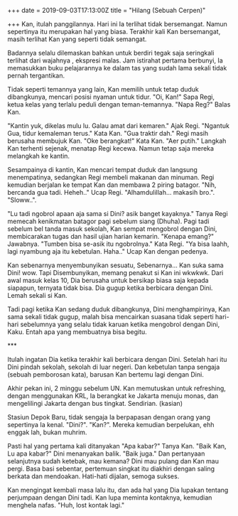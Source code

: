 +++
date = 2019-09-03T17:13:00Z
title = "Hilang (Sebuah Cerpen)"

+++
Kan, itulah panggilannya. Hari ini Ia terlihat tidak bersemangat. Namun sepertinya itu merupakan hal yang biasa.<!--more--> Terakhir kali Kan bersemangat, masih terlihat Kan yang seperti tidak semangat.

Badannya selalu dilemaskan bahkan untuk berdiri tegak saja seringkali terlihat dari wajahnya , ekspresi malas. Jam istirahat pertama berbunyi, Ia memasukkan buku pelajarannya ke dalam tas yang sudah lama sekali tidak pernah tergantikan.

Tidak seperti temannya yang lain, Kan memilih untuk tetap duduk dibangkunya, mencari posisi nyaman untuk tidur. "Oi, Kan!" Sapa Regi, ketua kelas yang terlalu peduli dengan teman-temannya. "Napa Reg?" Balas Kan.

"Kantin yuk, dikelas mulu lu. Galau amat dari kemaren." Ajak Regi. "Ngantuk Gua, tidur kemaleman terus." Kata Kan. "Gua traktir dah." Regi masih berusaha membujuk Kan. "Oke berangkat!" Kata Kan. "Aer putih." Langkah Kan terhenti sejenak, menatap Regi kecewa. Namun tetap saja mereka melangkah ke kantin.

Sesampainya di kantin, Kan mencari tempat duduk dan langsung menempatinya, sedangkan Regi membeli makanan dan minuman. Regi kemudian berjalan ke tempat Kan dan membawa 2 piring batagor. "Nih, bercanda gua tadi. Heheh.." Ucap Regi. "Alhamdulillah... makasih bro.". "Sloww..".

"Lu tadi ngobrol apaan aja sama si Dini? asik banget kayaknya." Tanya Regi memecah kenikmatan batagor pagi sebelum siang (Dhuha). Pagi tadi sebelum bel tanda masuk sekolah, Kan sempat mengobrol dengan Dini, membicarakan tugas dan hasil ujian harian kemarin. "Kenapa emang?" Jawabnya. "Tumben bisa se-asik itu ngobrolnya." Kata Regi. "Ya bisa laahh, lagi nyambung aja itu kebetulan. Haha.." Ucap Kan dengan pedenya.

Kan sebenarnya menyembunyikan sesuatu, Sebenarnya... Kan suka sama Dini! wow. Tapi Disembunyikan, memang penakut si Kan ini wkwkwk. Dari awal masuk kelas 10, Dia berusaha untuk bersikap biasa saja kepada siapapun, ternyata tidak bisa. Dia gugup ketika berbicara dengan Dini. Lemah sekali si Kan.

Tadi pagi ketika Kan sedang duduk dibangkunya, Dini menghampirinya, Kan sama sekali tidak gugup, malah bisa mencairkan suasana tidak seperti hari-hari sebelumnya yang selalu tidak karuan ketika mengobrol dengan Dini, Kaku. Entah apa yang membuatnya bisa begitu.

\***

Itulah ingatan Dia ketika terakhir kali berbicara dengan Dini. Setelah hari itu Dini pindah sekolah, sekolah di luar negeri. Dan kebetulan tanpa sengaja (sebuah pemborosan kata), barusan Kan bertemu lagi dengan Dini.

Akhir pekan ini, 2 minggu sebelum UN. Kan memutuskan untuk refreshing, dengan menggunakan KRL, Ia berangkat ke Jakarta menuju monas, dan mengelilingi Jakarta dengan bus tingkat. Sendirian. (kasian)

Stasiun Depok Baru, tidak sengaja Ia berpapasan dengan orang yang sepertinya Ia kenal. "Dini?". "Kan?". Mereka kemudian berpelukan, ehh enggak lah, bukan muhrim.

Pasti hal yang pertama kali ditanyakan "Apa kabar?" Tanya Kan. "Baik Kan, Lu apa kabar?" Dini menanyakan balik. "Baik juga." Dan pertanyaan selanjutnya sudah ketebak, mau kemana? Dini mau pulang dan Kan mau pergi. Basa basi sebentar, pertemuan singkat itu diakhiri dengan saling berkata dan mendoakan. Hati-hati dijalan, semoga sukses.

Kan mengingat kembali masa lalu itu, dan ada hal yang Dia lupakan tentang perjumpaan dengan Dini tadi. Kan lupa meminta kontaknya, kemudian menghela nafas. "Huh, lost kontak lagi."